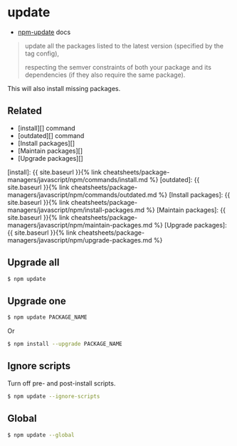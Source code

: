 # update

- [npm-update](https://docs.npmjs.com/cli/v7/commands/npm-update) docs

> update all the packages listed to the latest version (specified by the tag config),
> 
> respecting the semver constraints of both your package and its dependencies (if they also require the same package).

This will also install missing packages.


## Related

- [install][] command
- [outdated][] command
- [Install packages][]
- [Maintain packages][]
- [Upgrade packages][]

[install]: {{ site.baseurl }}{% link cheatsheets/package-managers/javascript/npm/commands/install.md %}
[outdated]: {{ site.baseurl }}{% link cheatsheets/package-managers/javascript/npm/commands/outdated.md %}
[Install packages]: {{ site.baseurl }}{% link cheatsheets/package-managers/javascript/npm/install-packages.md %}
[Maintain packages]: {{ site.baseurl }}{% link cheatsheets/package-managers/javascript/npm/maintain-packages.md %}
[Upgrade packages]: {{ site.baseurl }}{% link cheatsheets/package-managers/javascript/npm/upgrade-packages.md %}


## Upgrade all

```sh
$ npm update 
```


## Upgrade one

```sh
$ npm update PACKAGE_NAME
```

Or

```sh
$ npm install --upgrade PACKAGE_NAME
```


## Ignore scripts

Turn off pre- and post-install scripts.

```sh
$ npm update --ignore-scripts
```


## Global

```sh
$ npm update --global
```

